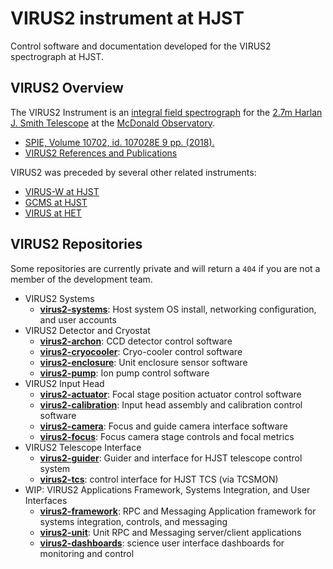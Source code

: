 # VIRUS2 instrument at HJST

Control software and documentation developed for the VIRUS2 spectrograph at HJST.

## VIRUS2 Overview

The VIRUS2 Instrument is an [integral field spectrograph](https://en.wikipedia.org/wiki/Integral_field_spectrograph) for the [2.7m Harlan J. Smith Telescope](https://mcdonald.utexas.edu/research-facilities/HJST) at the [McDonald Observatory](https://mcdonald.utexas.edu).
- [SPIE, Volume 10702, id. 107028E 9 pp. (2018).](https://ui.adsabs.harvard.edu/abs/2018SPIE10702E..8EL/abstract)
- [VIRUS2 References and Publications](https://github.com/mcdo-hjst/virus2-docs/virus2-references.md)

VIRUS2 was preceded by several other related instruments:
- [VIRUS-W at HJST](https://mcdonald.utexas.edu/research-facilities/HJST/VIRUS-W)
- [GCMS at HJST](https://mcdonald.utexas.edu/research-facilities/HJST/gcms)
- [VIRUS at HET](https://hydra.as.utexas.edu/?a=help&h=108)

## VIRUS2 Repositories

Some repositories are currently private and will return a `404` if you are not a member of the development team.

- VIRUS2 Systems
    - **[virus2-systems](https://github.com/mcdo-hjst/virus2-systems/)**: Host system OS install, networking configuration, and user accounts
- VIRUS2 Detector and Cryostat
    - **[virus2-archon](https://github.com/mcdo-hjst/virus2-archon/)**: CCD detector control software
    - **[virus2-cryocooler](https://github.com/mcdo-hjst/virus2-cryocooler/)**: Cryo-cooler control software
    - **[virus2-enclosure](https://github.com/mcdo-hjst/virus2-enclosure/)**: Unit enclosure sensor software
    - **[virus2-pump](https://github.com/mcdo-hjst/virus2-pump/)**: Ion pump control software
- VIRUS2 Input Head
    - **[virus2-actuator](https://github.com/mcdo-hjst/virus2-actuator/)**: Focal stage position actuator control software
    - **[virus2-calibration](https://github.com/mcdo-hjst/virus2-calibration)**: Input head assembly and calibration control software
    - **[virus2-camera](https://github.com/mcdo-hjst/virus2-camera/)**: Focus and guide camera interface software
    - **[virus2-focus](https://github.com/mcdo-hjst/virus2-focus/)**: Focus camera stage controls and focal metrics
- VIRUS2 Telescope Interface
    - **[virus2-guider](https://github.com/mcdo-hjst/virus2-guider/)**: Guider and interface for HJST telescope control system
    - **[virus2-tcs](https://github.com/mcdo-hjst/virus2-tcs/)**: control interface for HJST TCS (via TCSMON)
- WIP: VIRUS2 Applications Framework, Systems Integration, and User Interfaces 
    - **[virus2-framework](https://github.com/mcdo-hjst/virus2-framework/)**: RPC and Messaging Application framework for systems integration, controls, and messaging
    - **[virus2-unit](https://github.com/mcdo-hjst/virus2-unit/)**: Unit RPC and Messaging server/client applications
    - **[virus2-dashboards](https://github.com/mcdo-hjst/virus2-dashboards/)**: science user interface dashboards for monitoring and control

